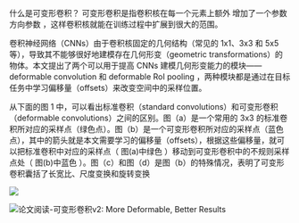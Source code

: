 什么是可变形卷积？ 可变形卷积是指卷积核在每一个元素上额外 增加了一个参数方向参数
，这样卷积核就能在训练过程中扩展到很大的范围。

卷积神经网络（CNNs）由于卷积核固定的几何结构（常见的 1x1、3x3 和 5x5
等），导致其不能够很好地建模存在几何形变（geometric
transformations）的物体。本文提出了两个可以用于提高 CNNs
建模几何形变能力的模块——deformable convolution 和 deformable RoI pooling
，两种模块都是通过在目标任务中学习偏移量（offsets）来改变空间中的采样位置。

从下面的图 1 中，可以看出标准卷积（standard
convolutions）和可变形卷积（deformable
convolutions）之间的区别。图（a）是一个常用的 3x3
的标准卷积所对应的采样点（绿色点）。图（b）是一个可变形卷积所对应的采样点（蓝色点），其中的箭头就是本文需要学习的偏移量（offsets），根据这些偏移量，就可以把标准卷积中对应的采样点（
图(a)中绿色 ）移动到可变形卷积中的不规则采样点处（ 图(b)中蓝色
）。图（c）和图（d）是图（b）的特殊情况，表明了可变形卷积囊括了长宽比、尺度变换和旋转变换

![](media/b280094342cae5b01d7a150d5b1da4ac.png)

![论文阅读-可变形卷积v2: More Deformable, Better
Results](media/c72e58e2dabf91758c01c054b58058c4.jpeg)
